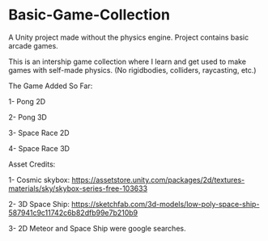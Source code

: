 # Basic-Game-Collection
A Unity project made without the physics engine. Project contains basic arcade games.

This is an intership game collection where I learn and get used to make games with self-made physics. (No rigidbodies, colliders, raycasting, etc.)

The Game Added So Far:

1- Pong 2D

2- Pong 3D

3- Space Race 2D

4- Space Race 3D

Asset Credits:

1- Cosmic skybox: https://assetstore.unity.com/packages/2d/textures-materials/sky/skybox-series-free-103633

2- 3D Space Ship: https://sketchfab.com/3d-models/low-poly-space-ship-587941c9c11742c6b82dfb99e7b210b9

3- 2D Meteor and Space Ship were google searches.
